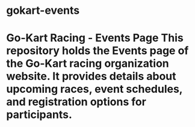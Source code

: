 # gokart-events
# Go-Kart Racing - Events Page This repository holds the Events page of the Go-Kart racing organization website.   It provides details about upcoming races, event schedules, and registration options for participants.
